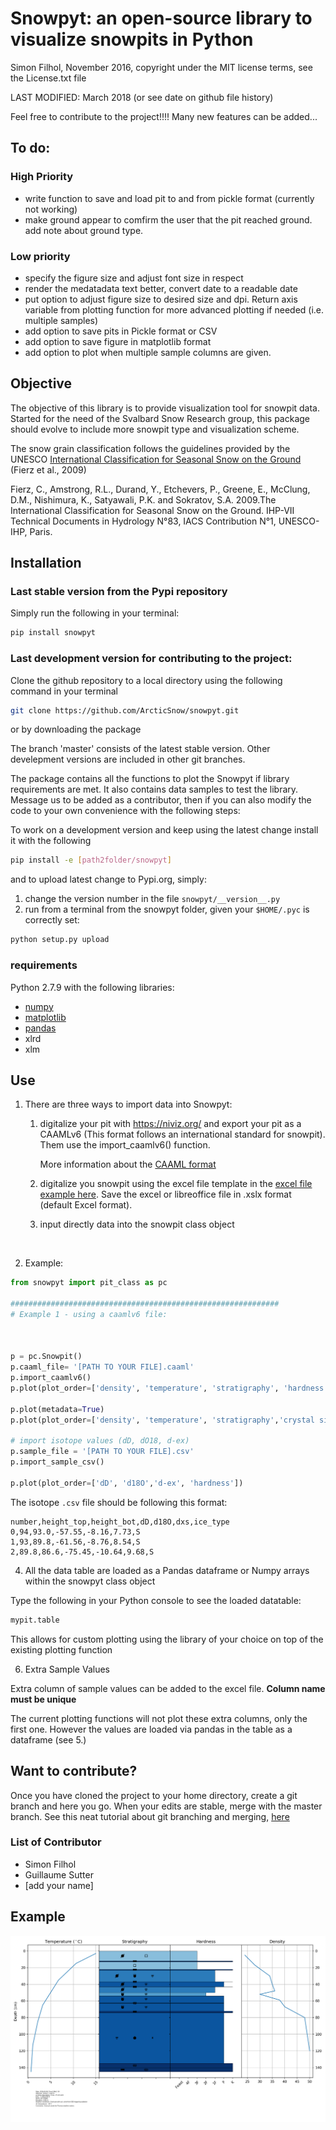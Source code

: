 # Snowpyt: an open-source library to visualize snowpits in Python
Simon Filhol, November 2016, copyright under the MIT license terms, see the License.txt file

LAST MODIFIED: March 2018 (or see date on github file history)

Feel free to contribute to the project!!!! Many new features can be added...

## To do:

### High Priority

- write function to save and load pit to and from pickle format (currently not working)
- make ground appear to comfirm the user that the pit reached ground. add note about ground type.

### Low priority 
- specify the figure size and adjust font size in respect
- render the medatadata text better, convert date to a readable date
- put option to adjust figure size to desired size and dpi. Return axis variable from plotting function for more advanced plotting if needed (i.e. multiple samples)
- add option to save pits in Pickle format or CSV
- add option to save figure in matplotlib format
- add option to plot when multiple sample columns are given.



## Objective
The objective of this library is to provide visualization tool for snowpit data. 
Started for the need of the Svalbard Snow Research group, this package should evolve
 to include more snowpit type and visualization scheme. 

The snow grain classification follows the guidelines provided by the UNESCO 
[International Classification for Seasonal Snow on the Ground](http://unesdoc.unesco.org/images/0018/001864/186462e.pdf) 
(Fierz et al., 2009)

Fierz, C., Amstrong, R.L., Durand, Y., Etchevers, P., Greene, E., McClung, D.M., Nishimura, K., Satyawali, P.K. and Sokratov, S.A. 2009.The International Classification for Seasonal Snow on the Ground. IHP-VII Technical Documents in 
Hydrology N°83, IACS Contribution N°1, UNESCO-IHP, Paris. 

## Installation

### Last stable version from the Pypi repository

Simply run the following in your terminal:
```bash
pip install snowpyt
```
### Last development version for contributing to the project:

Clone the github repository to a local directory using the following command in your terminal

```bash
git clone https://github.com/ArcticSnow/snowpyt.git
```
or by downloading the package

The branch 'master' consists of the latest stable version. Other develepment versions are included in other git branches.

The package contains all the functions to plot the Snowpyt if library requirements are met. It also contains data samples to test the library. Message us to be added as a contributor, then if you can also modify the code to your own convenience with the following steps:

To work on a development version and keep using the latest change install it with the following
```bash
pip install -e [path2folder/snowpyt]
```
and to upload latest change to Pypi.org, simply:

1. change the version number in the file `snowpyt/__version__.py`
2. run from a terminal from the snowpyt folder, given your `$HOME/.pyc` is correctly set:

```bash
python setup.py upload
```

### requirements

Python 2.7.9 with the following libraries:
- [numpy](http://www.numpy.org/)
- [matplotlib](http://matplotlib.org/)
- [pandas](http://pandas.pydata.org/)
- xlrd
- xlm

## Use

1. There are three ways to import data into Snowpyt:

   1. digitalize your pit with https://niviz.org/ and export your pit as a CAAMLv6 (This format follows an international standard for snowpit). Them use the import_caamlv6() function.

      More information about the [CAAML format](http://caaml.org/)

   2. digitalize you snowpit using the excel file template in the [excel file example here](https://github.com/ArcticSnow/snowpyt/blob/master/snowpyt/data_example/20170209_Finse_snowpit.xlsx). Save the excel or libreoffice file in .xslx format (default Excel format).

   3. input directly data into the snowpit class object

      ​

3. Example:

```python
from snowpyt import pit_class as pc

############################################################
# Example 1 - using a caamlv6 file:



p = pc.Snowpit()
p.caaml_file= '[PATH TO YOUR FILE].caaml'
p.import_caamlv6()
p.plot(plot_order=['density', 'temperature', 'stratigraphy', 'hardness'])

p.plot(metadata=True)
p.plot(plot_order=['density', 'temperature', 'stratigraphy','crystal size'])

# import isotope values (dD, dO18, d-ex)
p.sample_file = '[PATH TO YOUR FILE].csv'
p.import_sample_csv()

p.plot(plot_order=['dD', 'd18O','d-ex', 'hardness'])

```

The isotope `.csv` file should be following this format:
```
number,height_top,height_bot,dD,d18O,dxs,ice_type
0,94,93.0,-57.55,-8.16,7.73,S
1,93,89.8,-61.56,-8.76,8.54,S
2,89.8,86.6,-75.45,-10.64,9.68,S
```

4. All the data table are loaded as a Pandas dataframe or Numpy arrays within the snowpyt class object

Type the following in your Python console to see the loaded datatable:
```python
mypit.table

```
This allows for custom plotting using the library of your choice on top of the existing plotting function

6. Extra Sample Values

Extra column of sample values can be added to the excel file. **Column name must be unique**

The current plotting functions will not plot these extra columns, only the first one. However the values are loaded via pandas in the table as a dataframe (see 5.)




## Want to contribute?
Once you have cloned the project to your home directory, create a git branch and here you go. When your edits are stable, merge with the master branch. See this neat tutorial about git branching and merging, [here](https://git-scm.com/book/en/v2/Git-Branching-Basic-Branching-and-Merging)

### List of Contributor
- Simon Filhol
- Guillaume Sutter
- [add your name]

## Example
![Example snowpit](snowpyt/Standard_pit.png)







